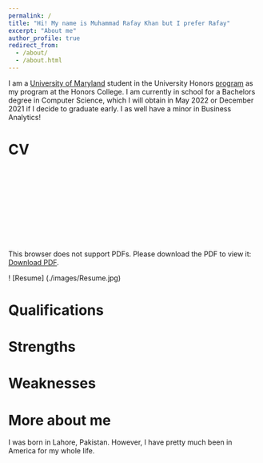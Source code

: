```yaml
---
permalink: /
title: "Hi! My name is Muhammad Rafay Khan but I prefer Rafay"
excerpt: "About me"
author_profile: true
redirect_from: 
  - /about/
  - /about.html
---
```


I am a [University of Maryland](https://www.umd.edu/) student in the University Honors  [program](https://www.universityhonors.umd.edu/) as my program at the Honors College. I am currently in school for a Bachelors degree in Computer Science, which I will obtain in May 2022 or December 2021 if I decide to graduate early. I as well have a minor in Business Analytics!

CV
======
<object data="http://mrafaykhan.github.io/files/Resume.pdf" type="application/pdf" width="700px" height="700px">
    <embed src="http://mrafaykhan.github.io/files/Resume.pdf">
        <p>This browser does not support PDFs. Please download the PDF to view it: <a href="http://mrafaykhan.github.io/files/Resume.pdf">Download PDF</a>.</p>
    </embed>
</object>

! [Resume] (./images/Resume.jpg)

Qualifications
======


Strengths
======

Weaknesses
======

More about me
======
I was born in Lahore, Pakistan. However, I have pretty much been in America for my whole life.